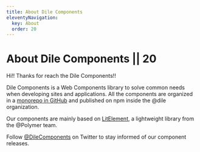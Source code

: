 ```yaml
---
title: About Dile Components
eleventyNavigation:
  key: About
  order: 20
---
```


# About Dile Components || 20

Hi!! Thanks for reach the Dile Components!! 

Dile Components is a Web Components library to solve common needs when developing sites and applications. All the components are organized in a [monorepo in GitHub](https://github.com/polydile/dile-components) and published on npm inside the @dile organization.

Our components are mainly based on [LitElement](https://lit-element.polymer-project.org/), a lightweight library from the @Polymer team. 

Follow [@DileComponents](https://twitter.com/DileComponents) on Twitter to stay informed of our component releases.
